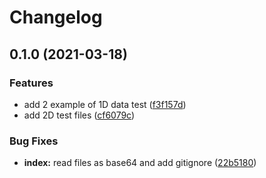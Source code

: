 # Changelog

## 0.1.0 (2021-03-18)


### Features

* add 2 example of 1D data test ([f3f157d](https://github.com/cheminfo/bruker-data-test/commit/f3f157d2b277c06b31357acc5460b8db807da5cc))
* add 2D test files ([cf6079c](https://github.com/cheminfo/bruker-data-test/commit/cf6079cbba29893784e77023be0dc7a4012133b5))


### Bug Fixes

* **index:** read files as base64 and add gitignore ([22b5180](https://github.com/cheminfo/bruker-data-test/commit/22b5180744f2d0ebff91dd996204039606efb657))


